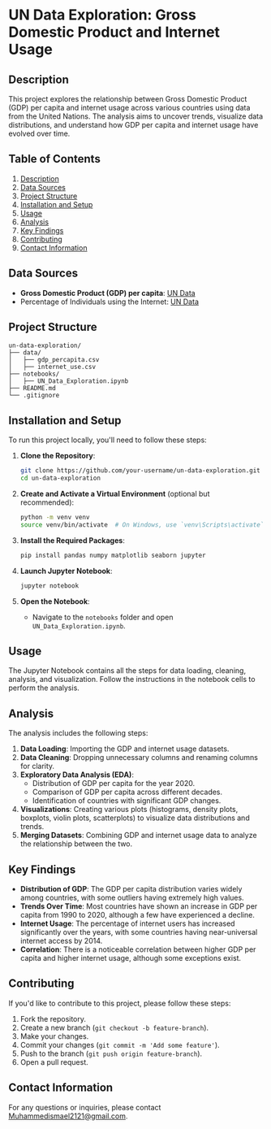 # UN Data Exploration: Gross Domestic Product and Internet Usage

## Description
This project explores the relationship between Gross Domestic Product (GDP) per capita and internet usage across various countries using data from the United Nations. The analysis aims to uncover trends, visualize data distributions, and understand how GDP per capita and internet usage have evolved over time.

## Table of Contents
1. [Description](#description)
2. [Data Sources](#data-sources)
3. [Project Structure](#project-structure)
4. [Installation and Setup](#installation-and-setup)
5. [Usage](#usage)
6. [Analysis](#analysis)
7. [Key Findings](#key-findings)
8. [Contributing](#contributing)
9. [Contact Information](#contact-information)

## Data Sources
- **Gross Domestic Product (GDP) per capita**: [UN Data](http://data.un.org/Data.aspx?d=WDI&f=Indicator_Code%3aNY.GDP.PCAP.PP.KD)
- Percentage of Individuals using the Internet: [UN Data](http://data.un.org/Data.aspx?d=ITU&f=ind1Code%3aI99H)

## Project Structure
```
un-data-exploration/
├── data/
│   ├── gdp_percapita.csv
│   ├── internet_use.csv
├── notebooks/
│   ├── UN_Data_Exploration.ipynb
├── README.md
└── .gitignore
```

## Installation and Setup
To run this project locally, you'll need to follow these steps:

1. **Clone the Repository**:
   ```sh
   git clone https://github.com/your-username/un-data-exploration.git
   cd un-data-exploration
   ```

2. **Create and Activate a Virtual Environment** (optional but recommended):
   ```sh
   python -m venv venv
   source venv/bin/activate  # On Windows, use `venv\Scripts\activate`
   ```

3. **Install the Required Packages**:
   ```sh
   pip install pandas numpy matplotlib seaborn jupyter
   ```

4. **Launch Jupyter Notebook**:
   ```sh
   jupyter notebook
   ```

5. **Open the Notebook**:
   - Navigate to the `notebooks` folder and open `UN_Data_Exploration.ipynb`.

## Usage
The Jupyter Notebook contains all the steps for data loading, cleaning, analysis, and visualization. Follow the instructions in the notebook cells to perform the analysis.

## Analysis
The analysis includes the following steps:

1. **Data Loading**: Importing the GDP and internet usage datasets.
2. **Data Cleaning**: Dropping unnecessary columns and renaming columns for clarity.
3. **Exploratory Data Analysis (EDA)**: 
   - Distribution of GDP per capita for the year 2020.
   - Comparison of GDP per capita across different decades.
   - Identification of countries with significant GDP changes.
4. **Visualizations**: Creating various plots (histograms, density plots, boxplots, violin plots, scatterplots) to visualize data distributions and trends.
5. **Merging Datasets**: Combining GDP and internet usage data to analyze the relationship between the two.

## Key Findings
- **Distribution of GDP**: The GDP per capita distribution varies widely among countries, with some outliers having extremely high values.
- **Trends Over Time**: Most countries have shown an increase in GDP per capita from 1990 to 2020, although a few have experienced a decline.
- **Internet Usage**: The percentage of internet users has increased significantly over the years, with some countries having near-universal internet access by 2014.
- **Correlation**: There is a noticeable correlation between higher GDP per capita and higher internet usage, although some exceptions exist.

## Contributing
If you'd like to contribute to this project, please follow these steps:

1. Fork the repository.
2. Create a new branch (`git checkout -b feature-branch`).
3. Make your changes.
4. Commit your changes (`git commit -m 'Add some feature'`).
5. Push to the branch (`git push origin feature-branch`).
6. Open a pull request.

## Contact Information
For any questions or inquiries, please contact [Muhammedismael2121@gmail.com](mailto:Muhammedismael2121@gmail.com).

